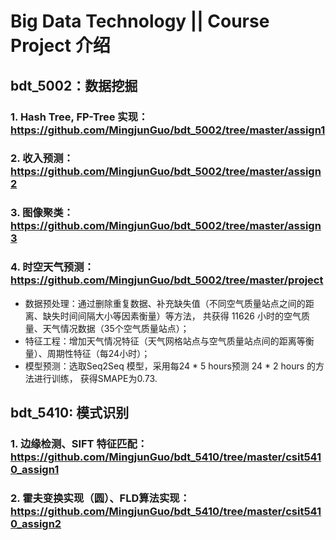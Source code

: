 # Big Data Technology || Course Project 介绍
## bdt_5002：数据挖掘
### 1. Hash Tree, FP-Tree 实现：https://github.com/MingjunGuo/bdt_5002/tree/master/assign1
### 2. 收入预测：https://github.com/MingjunGuo/bdt_5002/tree/master/assign2
### 3. 图像聚类：https://github.com/MingjunGuo/bdt_5002/tree/master/assign3
### 4. 时空天气预测：https://github.com/MingjunGuo/bdt_5002/tree/master/project
* 数据预处理：通过删除重复数据、补充缺失值（不同空气质量站点之间的距离、缺失时间间隔大小等因素衡量）等方法，
  共获得 11626 小时的空气质量、天气情况数据（35个空气质量站点）；
* 特征工程：增加天气情况特征（天气网格站点与空气质量站点间的距离等衡量）、周期性特征（每24小时）；
* 模型预测：选取Seq2Seq 模型，采用每24 * 5 hours预测 24 * 2 hours 的方法进行训练， 获得SMAPE为0.73.

## bdt_5410: 模式识别
### 1. 边缘检测、SIFT 特征匹配：https://github.com/MingjunGuo/bdt_5410/tree/master/csit5410_assign1
### 2. 霍夫变换实现（圆）、FLD算法实现：https://github.com/MingjunGuo/bdt_5410/tree/master/csit5410_assign2
